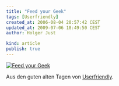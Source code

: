 ```yaml
---
title: "Feed your Geek"
tags: [Userfriendly]
created_at: 2006-08-04 20:57:42 CEST
updated_at: 2009-07-06 18:49:50 CEST
author: Holger Just

kind: article
publish: true
---
```


[![Feed your Geek](/media/entry/2006/08/04/uf980719.gif)](http://ars.userfriendly.org/cartoons/?id=19980719)

Aus den guten alten Tagen von [Userfriendly](http://www.userfriendly.org/).